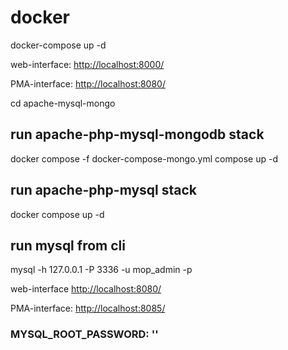 # docker

docker-compose up -d

web-interface:
<http://localhost:8000/>

PMA-interface:
<http://localhost:8080/>

cd apache-mysql-mongo

## run apache-php-mysql-mongodb stack
docker compose -f docker-compose-mongo.yml compose up -d

## run apache-php-mysql stack
docker compose up -d

## run mysql from cli
mysql -h 127.0.0.1 -P 3336 -u mop_admin -p

web-interface
<http://localhost:8080/>

PMA-interface:
<http://localhost:8085/>
### MYSQL_ROOT_PASSWORD: '<root-password>'
